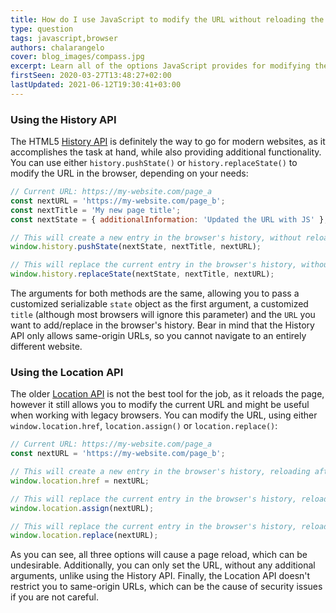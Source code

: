 ```yaml
---
title: How do I use JavaScript to modify the URL without reloading the page?
type: question
tags: javascript,browser
authors: chalarangelo
cover: blog_images/compass.jpg
excerpt: Learn all of the options JavaScript provides for modifying the URL of the current page in the browser without reloading the page.
firstSeen: 2020-03-27T13:48:27+02:00
lastUpdated: 2021-06-12T19:30:41+03:00
---
```


### Using the History API

The HTML5 [History API](https://developer.mozilla.org/en-US/docs/Web/API/History_API) is definitely the way to go for modern websites, as it accomplishes the task at hand, while also providing additional functionality. You can use either `history.pushState()` or `history.replaceState()` to modify the URL in the browser, depending on your needs:

```js
// Current URL: https://my-website.com/page_a
const nextURL = 'https://my-website.com/page_b';
const nextTitle = 'My new page title';
const nextState = { additionalInformation: 'Updated the URL with JS' };

// This will create a new entry in the browser's history, without reloading
window.history.pushState(nextState, nextTitle, nextURL);

// This will replace the current entry in the browser's history, without reloading
window.history.replaceState(nextState, nextTitle, nextURL);
```

The arguments for both methods are the same, allowing you to pass a customized serializable `state` object as the first argument, a customized `title` (although most browsers will ignore this parameter) and the `URL` you want to add/replace in the browser's history. Bear in mind that the History API only allows same-origin URLs, so you cannot navigate to an entirely different website.

### Using the Location API

The older [Location API](https://developer.mozilla.org/en-US/docs/Web/API/Location) is not the best tool for the job, as it reloads the page, however it still allows you to modify the current URL and might be useful when working with legacy browsers. You can modify the URL, using either `window.location.href`, `location.assign()` or `location.replace()`:

```js
// Current URL: https://my-website.com/page_a
const nextURL = 'https://my-website.com/page_b';

// This will create a new entry in the browser's history, reloading afterwards
window.location.href = nextURL;

// This will replace the current entry in the browser's history, reloading afterwards
window.location.assign(nextURL);

// This will replace the current entry in the browser's history, reloading afterwards
window.location.replace(nextURL);
```

As you can see, all three options will cause a page reload, which can be undesirable. Additionally, you can only set the URL, without any additional arguments, unlike using the History API. Finally, the Location API doesn't restrict you to same-origin URLs, which can be the cause of security issues if you are not careful.
